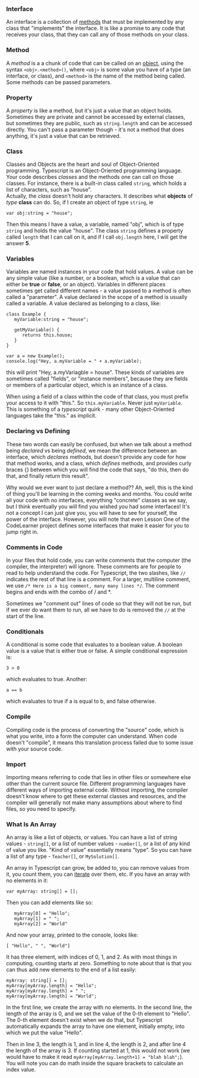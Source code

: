 ### Interface

An interface is a collection of [methods](#method) that must be implemented by any class that "implements" the interface.
It is like a promise to any code that receives your class, that they can call any of those methods on
your class. 

### Method

A *method* is a a chunk of code that can be called on an [object](#class), using the syntax `<obj>.<method>()`, 
where `<obj>` is some value you have of a type (an interface, or class), and `<method>` is the name of the method 
being called.  Some methods can be passed parameters.

### Property
A *property* is like a method, but it's just a value that an object holds.  Sometimes they are private
and cannot be accessed by external classes, but sometimes they are public, such as `string.length` and
can be accessed directly.  You can't pass a parameter though - it's not a method that does anything, it's 
just a value that can be retrieved.

### Class

Classes and Objects are the heart and soul of Object-Oriented programming.  Typescript is an Object-Oriented
programming language.  Your code describes *classes* and the methods one can call on those classes.  For
instance, there is a built-in class called `string`, which holds a list of characters, such as "house".  
Actually, the *class* doesn't hold any characters.  It describes what **objects** of *type* **class** can do.
So, if I create an object of type `string`, ie 
```$xslt
var obj:string = "house";
```

Then this means I have a value, a variable, named "obj", which is of type `string` and holds the value 
"house".  The class `string` defines a property called `length` that I can call on it, and if I call `obj.length` 
here, I will get the answer **5**.

### Variables
Variables are named instances in your code that hold values.  A value can be any simple value (like
a number, or a boolean, which is a value that can either be **true** or **false**, or an object).  Variables
in different places sometimes get called different names - a value passed to a method is often called
a "parameter".  A value declared in the scope of a method is usually called a variable.  A value declared
as belonging to a class, like:

```$xslt
class Example {
   myVariable:string = "house";
   
   getMyVariable() {
      returns this.house;
   }
}

var a = new Example();
console.log("Hey, a.myVariable = " + a.myVariable);
```
this will print "Hey, a.myVariagble = house".  These kinds of variables are sometimes called "fields", or
"instance members", because they are fields or members of a particular object, which is an instance of a 
class.

When using a field of a class within the code of that class, you must prefix your access to it with "this.".  So
`this.myVariable`.  Never just `myVariable`.  This is something of a *typescript* quirk - many other Object-Oriented
languages take the "this." as implicit.

### Declaring vs Defining
These two words can easily be confused, but when we talk about a method being *declared* vs being *defined*, we mean
the difference between an interface, which *declares* methods, but doesn't provide any code for how that
method works, and a class, which *defines* methods, and provides curly braces {} between which you will
find the code that says, "do this, then do that, and finally return this result".  

Why would we ever want to just declare a method??  Ah, well, this is the kind of thing you'll be learning 
in the coming weeks and months.  You could write all your code with no interfaces, everything "concrete" classes 
as we say, but I think eventually you will find you wished you had some interfaces!  It's not a concept I 
can just give you, you will have to see for yourself, the power of the interface.  However, you will note that
even Lesson One of the CodeLearner project defines some interfaces that make it easier for you to jump right
in.

### Comments in Code
In your files that hold code, you can write comments that the computer (the compiler, the interpreter)
will ignore.  These comments are for people to read to help understand the code.  For Typescript,
the two slashes, like ```//``` indicates the rest of that line is a comment.  For a larger, multiline
comment, we use ```/* Here is a big comment, many many lines */```.  The comment begins and ends with 
the combo  of / and *.

Sometimes we "comment out" lines of code so that they will not be run, but if we ever do want them
to run, all we have to do is removed the ```//``` at the start of the line.

### Conditionals
A conditional is some code that evaluates to a boolean value.  A boolean value is a value
that is either true or false.  A simple conditional expression is:

```3 > 0```

which evaluates to true.  Another:

```a == b```

which evaluates to true if a is equal to b, and false otherwise.  

### Compile
Compiling code is the process of converting the "source" code, which is what you write, into a form 
the computer can understand.  When code doesn't "compile", it means this translation process
failed due to some issue with your source code.

### Import
Importing means referring to code that lies in other files or somewhere else other than the current
source file.  Different programming languages have different ways of importing external code.  Without
importing, the compiler doesn't know where to get these external classes and resources, and the 
compiler will generally not make many assumptions about where to find files, so you need to specify.

### What Is An Array
An array is like a list of objects, or values.  You can have a list of string values - 
```string[]```, or a list of number values - ```number[]```, or a list of any kind of value
you like.  "Kind of value" essentially means "type".  So you can have a list of any type - 
```Teacher[]```, or ```MySolution[]```.  

An array in Typescript can grow, be added to, you can remove values from it, you count them,
you can [iterate](#iteration) over them, etc.  If you have an array with no elements in it:

```var myArray: string[] = [];```

Then you can add elements like so: 

```
   myArray[0] = "Hello";
   myArray[1] = " ";
   myArray[2] = "World"
```

And now your array, printed to the console, looks like:

```
[ "Hello", " ", "World"]
```

It has three element, with indices of 0, 1, and 2.  As with most things in computing, counting
starts at zero.  Something to note about that is that you can thus add new elements to the
end of a list easily:

```
myArray: string[] = [];
myArray[myArray.length] = "Hello";
myArray[myArray.length] = " ";
myArray[myArray.length] = "World";
```
In the first line, we create the array with no elements.  In the second line, the 
length of the array is 0, and we set the value of the 0-th element to "Hello".  The 0-th
element doesn't exist when we do that, but Typescript automatically expands the array to have
one element, initially empty, into which we put the value "Hello".  

Then in line 3, the length is 1, and in line 4, the length is 2, and after line 4
the length of the array is 3.  If counting started at 1, this would not work (we would have
to make it read ```myArray[myArray.length+1] = "blah blah";```).
You will note you can do math inside the square brackets to calculate an index value.